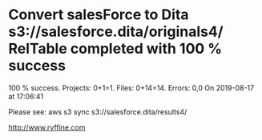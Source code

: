 # Convert salesForce to Dita s3://salesforce.dita/originals4/ RelTable completed with 100 % success

100 % success. Projects: 0+1=1.  Files: 0+14=14. Errors: 0,0  On 2019-08-17 at 17:06:41



Please see: aws s3 sync s3://salesforce.dita/results4/

http://www.ryffine.com
